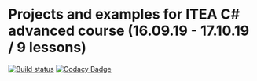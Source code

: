 # Projects and examples for ITEA C# advanced course (16.09.19 - 17.10.19 / 9 lessons)
[![Build status](https://ci.appveyor.com/api/projects/status/5hrm3jwmo6nbiav8?svg=true)](https://ci.appveyor.com/project/AlexS98/csharp-advanced)
[![Codacy Badge](https://api.codacy.com/project/badge/Grade/4dc6e2c87baf4482a9bad7c92238de16)](https://www.codacy.com/manual/AlexS98/CSharp_Advanced?utm_source=github.com&amp;utm_medium=referral&amp;utm_content=AlexS98/CSharp_Advanced&amp;utm_campaign=Badge_Grade)
